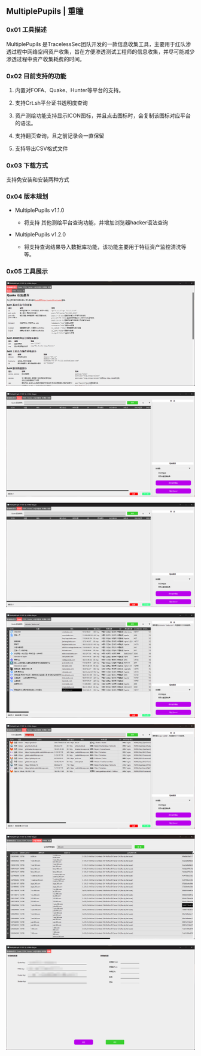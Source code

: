 ## MultiplePupils | 重瞳

### 0x01 工具描述

MultiplePupils 是TracelessSec团队开发的一款信息收集工具，主要用于红队渗透过程中网络空间资产收集，旨在方便渗透测试工程师的信息收集，并尽可能减少渗透过程中资产收集耗费的时间。

### 0x02 目前支持的功能

1. 内置对FOFA、Quake、Hunter等平台的支持。

2. 支持Crt.sh平台证书透明度查询
3. 资产测绘功能支持显示ICON图标，并且点击图标时，会复制该图标对应平台的语法。
4. 支持翻页查询，且之前记录会一直保留
5. 支持导出CSV格式文件

### 0x03 下载方式

支持免安装和安装两种方式

### 0x04 版本规划

- MultiplePupils v1.1.0 
  - 将支持 其他测绘平台查询功能，并增加浏览器hacker语法查询

- MultiplePupils v1.2.0 
  - 将支持查询结果导入数据库功能，该功能主要用于特征资产监控清洗等等。

### 0x05 工具展示

![72d970ce5c016165bb284de120f4fa7](./image/72d970ce5c016165bb284de120f4fa7.png)

![b871d68c3ec15812d9bf014b287e5c1](./image/b871d68c3ec15812d9bf014b287e5c1.png)

![b871d68c3ec15812d9bf014b287e5c1](./image/b871d68c3ec15812d9bf014b287e5c1-1725118325004-3.png)

![d0f7b247d892b778e0e9add3e84ef59](./image/d0f7b247d892b778e0e9add3e84ef59.png)

![152096296ac607cb7715ab1817bb85f](./image/152096296ac607cb7715ab1817bb85f.png)

![b51cff127913aaae9d73076eb8c94f6](./image/b51cff127913aaae9d73076eb8c94f6.png)

![b663666197a932d0beda51d688bae79](./image/b663666197a932d0beda51d688bae79.png)
